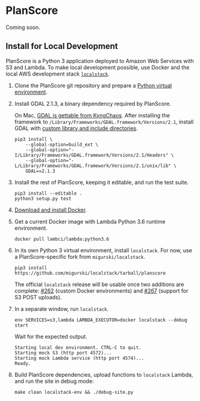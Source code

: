 # PlanScore

Coming soon.

Install for Local Development
---

PlanScore is a Python 3 application deployed to Amazon Web Services with S3 and
Lambda. To make local development possible, use Docker and the local AWS
development stack [`localstack`](https://github.com/localstack/localstack).

1.  Clone the PlanScore git repository and prepare a
    [Python virtual environment](http://docs.python-guide.org/en/latest/dev/virtualenvs/#virtualenv).

2.  Install GDAL 2.1.3, a binary dependency required by PlanScore.
    
    On Mac, [GDAL is gettable from KyngChaos](http://www.kyngchaos.com/software:frameworks).
    After installing the framework to `/Library/Frameworks/GDAL.framework/Versions/2.1`,
    install GDAL with [custom library and include directories](https://stackoverflow.com/questions/18783390/python-pip-specify-a-library-directory-and-an-include-directory).

        pip3 install \
            --global-option=build_ext \
            --global-option="-I/Library/Frameworks/GDAL.framework/Versions/2.1/Headers" \
            --global-option="-L/Library/Frameworks/GDAL.framework/Versions/2.1/unix/lib" \
            GDAL==2.1.3
    
3.  Install the rest of PlanScore, keeping it editable, and run the test suite.
    
        pip3 install --editable .
        python3 setup.py test
    
4.  [Download and install Docker](https://docs.docker.com/engine/installation/).
    
5.  Get a current Docker image with Lambda Python 3.6 runtime environment.
    
        docker pull lambci/lambda:python3.6
    
6.  In its own Python 3 virtual environment, install `localstack`.
    For now, use a PlanScore-specific fork from `migurski/localstack`.
    
        pip3 install https://github.com/migurski/localstack/tarball/planscore
    
    The official `localstack` release will be usable once two additions are
    complete: [#262](https://github.com/localstack/localstack/pull/262) (custom
    Docker environments) and [#267](https://github.com/localstack/localstack/pull/267)
    (support for S3 POST uploads).
    
7.  In a separate window, run `localstack`.
    
        env SERVICES=s3,lambda LAMBDA_EXECUTOR=docker localstack --debug start
    
    Wait for the expected output.
    
        Starting local dev environment. CTRL-C to quit.
        Starting mock S3 (http port 4572)...
        Starting mock Lambda service (http port 4574)...
        Ready.
    
8.  Build PlanScore dependencies, upload functions to `localstack` Lambda,
    and run the site in debug mode:
    
        make clean localstack-env && ./debug-site.py
